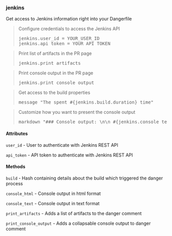 

### jenkins

Get access to Jenkins information right into your Dangerfile

<blockquote>Configure credentials to access the Jenkins API
  <pre>jenkins.user_id = YOUR_USER_ID
jenkins.api_token = YOUR_API_TOKEN</pre>
</blockquote>

<blockquote>Print list of artifacts in the PR page
  <pre>jenkins.print_artifacts</pre>
</blockquote>

<blockquote>Print console output in the PR page
  <pre>jenkins.print_console_output</pre>
</blockquote>

<blockquote>Get access to the build properties
  <pre>message "The spent #{jenkins.build.duration} time"</pre>
</blockquote>

<blockquote>Customize how you want to present the console output
  <pre>markdown "### Console output: \n\n #{jenkins.console_text}"</pre>
</blockquote>



#### Attributes

`user_id` - User to authenticate with Jenkins REST API

`api_token` - API token to authenticate with Jenkins REST API




#### Methods

`build` - Hash containing details about the build which triggered
the danger process

`console_html` - Console output in html format

`console_text` - Console output in text format

`print_artifacts` - Adds a list of artifacts to the danger comment

`print_console_output` - Adds a collapsable console output to danger comment




